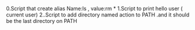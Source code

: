 0.Script that create alias Name:ls , value:rm *
1.Script to print hello user ( current user)
2..Script to add directory named action to PATH .and it should be the last directory on PATH
